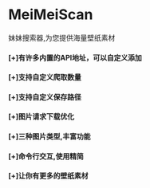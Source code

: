 # MeiMeiScan
妹妹搜索器,为您提供海量壁纸素材
#### [+]有许多内置的API地址，可以**自定义**添加 #####
#### [+]支持**自定义**爬取数量 #####
#### [+]支持**自定义**保存路径 #####
#### [+]图片请求下载**优化** #####
#### [+]三种图片类型,丰富功能 #####
#### [+]命令行交互,使用精简 #####
#### [+]让你有**更多的**壁纸素材 #####
